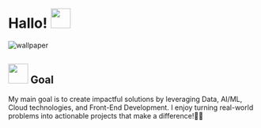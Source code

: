  <h1> Hallo! <img src = "https://slackmojis.com/emojis/12510-kirby_dance/download" width="40"/></h1>

![wallpaper](https://github.com/user-attachments/assets/3edfd00a-204c-4d45-b953-fb01c83f1ed1)

## <img src = "https://slackmojis.com/emojis/36231-kirby-type/download" width ="40"> Goal
My main goal is to create impactful solutions by leveraging Data, AI/ML, Cloud technologies, and Front-End Development. I enjoy turning real-world problems into actionable projects that make a difference!🌸✨

